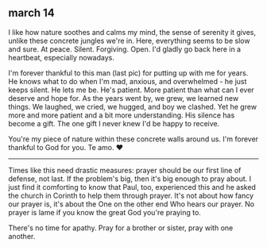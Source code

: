 ## march 14

I like how nature soothes and calms my mind, the sense of serenity it gives, unlike these concrete jungles we're in. Here, everything seems to be slow and sure. At peace. Silent. Forgiving. Open. I'd gladly go back here in a heartbeat, especially nowadays.

I'm forever thankful to this man (last pic) for putting up with me for years. He knows what to do when I'm mad, anxious, and overwhelmed - he just keeps silent. He lets me be. He's patient. More patient than what can I ever deserve and hope for. As the years went by, we grew, we learned new things. We laughed, we cried, we hugged, and boy we clashed. Yet he grew more and more patient and a bit more understanding. His silence has become a gift. The one gift I never knew I'd be happy to receive.

You're my piece of nature within these concrete walls around us. I'm forever thankful to God for you. Te amo. ❤

---

Times like this need drastic measures: prayer should be our first line of defense, not last.  If the problem's big, then it's big enough to pray about. I just find it comforting to know that Paul, too, experienced this and he asked the church in Corinth to help them through prayer. It's not about how fancy our prayer is, it's about the One on the other end Who hears our prayer. No prayer is lame if you know the great God you're praying to.

There's no time for apathy. Pray for a brother or sister, pray with one another.

